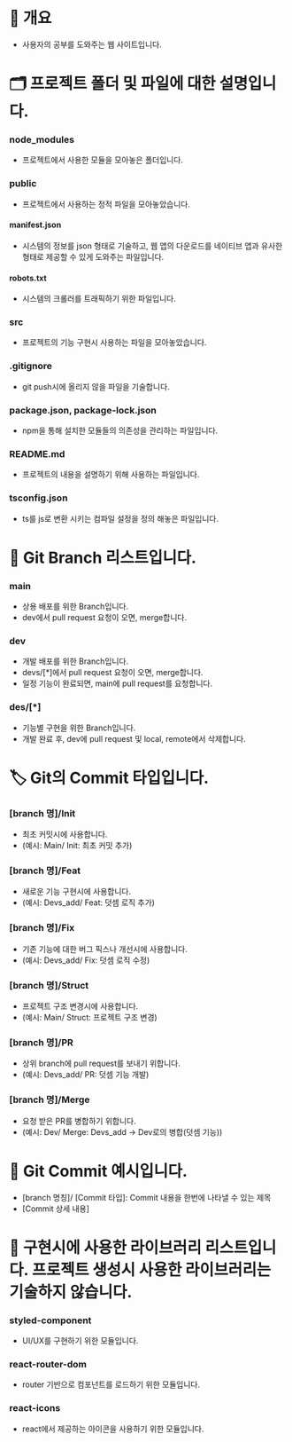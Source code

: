 # 📖 개요

- 사용자의 공부를 도와주는 웹 사이트입니다.
  <br>

# 🗂️ 프로젝트 폴더 및 파일에 대한 설명입니다.

### node_modules

- 프로젝트에서 사용한 모듈을 모아놓은 폴더입니다.

### public

- 프로젝트에서 사용하는 정적 파일을 모아놓았습니다.

#### manifest.json

- 시스템의 정보를 json 형태로 기술하고, 웹 앱의 다운로드를 네이티브 앱과 유사한 형태로 제공할 수 있게 도와주는 파일입니다.

#### robots.txt

- 시스템의 크롤러를 트래픽하기 위한 파일입니다.

### src

- 프로젝트의 기능 구현시 사용하는 파일을 모아놓았습니다.

### .gitignore

- git push시에 올리지 않을 파일을 기술합니다.

### package.json, package-lock.json

- npm을 통해 설치한 모듈들의 의존성을 관리하는 파일입니다.

### README.md

- 프로젝트의 내용을 설명하기 위해 사용하는 파일입니다.

### tsconfig.json

- ts를 js로 변환 시키는 컴파일 설정을 정의 해놓은 파일입니다.
  <br>

# 🌴 Git Branch 리스트입니다.

### main

- 상용 배포를 위한 Branch입니다.
- dev에서 pull request 요청이 오면, merge합니다.

### dev

- 개발 배포를 위한 Branch입니다.
- devs/[*]에서 pull request 요청이 오면, merge합니다.
- 일정 기능이 완료되면, main에 pull request를 요청합니다.

### des/[*]

- 기능별 구현을 위한 Branch입니다.
- 개발 완료 후, dev에 pull request 및 local, remote에서 삭제합니다.
  <br>

# 🏷️ Git의 Commit 타입입니다.

### [branch 명]/Init

- 최초 커밋시에 사용합니다.
- (예시: Main/ Init: 최초 커밋 추가)

### [branch 명]/Feat

- 새로운 기능 구현시에 사용합니다.
- (예시: Devs_add/ Feat: 덧셈 로직 추가)

### [branch 명]/Fix

- 기존 기능에 대한 버그 픽스나 개선시에 사용합니다.
- (예시: Devs_add/ Fix: 덧셈 로직 수정)

### [branch 명]/Struct

- 프로젝트 구조 변경시에 사용합니다.
- (예시: Main/ Struct: 프로젝트 구조 변경)

### [branch 명]/PR

- 상위 branch에 pull request를 보내기 위합니다.
- (예시: Devs_add/ PR: 덧셈 기능 개발)

### [branch 명]/Merge

- 요청 받은 PR를 병합하기 위합니다.
- (예시: Dev/ Merge: Devs_add -> Dev로의 병합(덧셈 기능))
  <br>

# 📑 Git Commit 예시입니다.

- [branch 명칭]/ [Commit 타입]: Commit 내용을 한번에 나타낼 수 있는 제목
- [Commit 상세 내용]
  <br>

# 📁 구현시에 사용한 라이브러리 리스트입니다. 프로젝트 생성시 사용한 라이브러리는 기술하지 않습니다.

### styled-component

- UI/UX를 구현하기 위한 모듈입니다.

### react-router-dom

- router 기반으로 컴포넌트를 로드하기 위한 모듈입니다.

### react-icons

- react에서 제공하는 아이콘을 사용하기 위한 모듈입니다.
